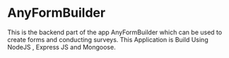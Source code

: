 # AnyFormBuilder
This is the backend part of the app AnyFormBuilder which can be used to create forms and conducting surveys.
This Application is Build Using NodeJS , Express JS and Mongoose.
